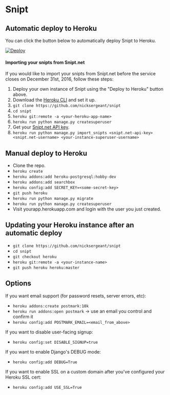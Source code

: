 # Snipt

## Automatic deploy to Heroku

You can click the button below to automatically deploy Snipt to Heroku.

[![Deploy](https://www.herokucdn.com/deploy/button.svg)](https://heroku.com/deploy?template=https://github.com/nicksergeant/snipt)

#### Importing your snipts from Snipt.net

If you would like to import your snipts from Snipt.net before the service
closes on December 31st, 2016, follow these steps:

1. Deploy your own instance of Snipt using the "Deploy to Heroku" button
   above.
2. Download the [Heroku CLI](https://devcenter.heroku.com/articles/heroku-cli) and set it up.
3. `git clone https://github.com/nicksergeant/snipt`
4. `cd snipt`
5. `heroku git:remote -a <your-heroku-app-name>`
6. `heroku run python manage.py createsuperuser`
7. Get your [Snipt.net API key](https://snipt.net/api/).
8. `heroku run python manage.py import_snipts <snipt.net-api-key> <snipt.net-username> <your-instance-superuser-username>`

## Manual deploy to Heroku

- Clone the repo.
- `heroku create`
- `heroku addons:add heroku-postgresql:hobby-dev`
- `heroku addons:add searchbox`
- `heroku config:add SECRET_KEY=<some-secret-key>`
- `git push heroku`
- `heroku run python manage.py migrate`
- `heroku run python manage.py createsuperuser`
- Visit yourapp.herokuapp.com and login with the user you just created.

## Updating your Heroku instance after an automatic deploy

- `git clone https://github.com/nicksergeant/snipt`
- `cd snipt`
- `git checkout heroku`
- `heroku git:remote -a <your-instance-name>`
- `git push heroku heroku:master`

## Options

If you want email support (for password resets, server errors, etc):

- `heroku addons:create postmark:10k`
- `heroku run addons:open postmark` -> use an email you control and confirm it
- `heroku config:add POSTMARK_EMAIL=<email_from_above>`

If you want to disable user-facing signup:

- `heroku config:set DISABLE_SIGNUP=true`

If you want to enable Django's DEBUG mode:

- `heroku config:add DEBUG=True`

If you want to enable SSL on a custom domain after you've configured your
Heroku SSL cert:

- `heroku config:add USE_SSL=True`
